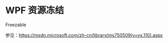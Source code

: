 # WPF 资源冻结

<!-- csdn -->
<!--more-->
<!-- CreateTime:2018/2/13 17:23:03 -->


<div id="toc"></div>

Freezable 

参见：https://msdn.microsoft.com/zh-cn/library/ms750509(v=vs.110).aspx